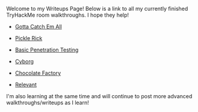 Welcome to my Writeups Page! Below is a link to all my currently finished TryHackMe room walkthroughs. I hope they help!

* [Gotta Catch Em All](pokemon.md)

* [Pickle Rick](picklerick.md)

* [Basic Penetration Testing](BasicPentesting.md)

* [Cyborg](cyborg.md)

* [Chocolate Factory](chocolatefactory.md)

* [Relevant](relevant.md)

I'm also learning at the same time and will continue to post more advanced walkthroughs/writeups as I learn!
